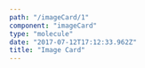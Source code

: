 ```yaml
---
path: "/imageCard/1"
component: "imageCard"
type: "molecule"
date: "2017-07-12T17:12:33.962Z"
title: "Image Card"
---
```

<codeblock>
<Flex.center>
  <Box width={[1, 1, 1, 0.5]}>
    <ImageCard
      img='https://serverless.com/static/icon-vol.f7b5bdf8.svg'
      title='Automatic Scaling'
      description='Forget about provisioning & managing your server fleet. Serverless applications scale with demand'
    />
  </Box>
</Flex.center>
</codeblock>
